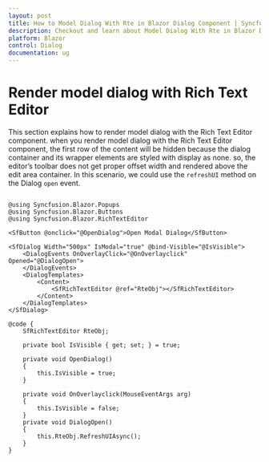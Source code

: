 ```yaml
---
layout: post
title: How to Model Dialog With Rte in Blazor Dialog Component | Syncfusion
description: Checkout and learn about Model Dialog With Rte in Blazor Dialog component of Syncfusion, and more details.
platform: Blazor
control: Dialog
documentation: ug
---
```


# Render model dialog with Rich Text Editor

This section explains how to render model dialog with the Rich Text Editor component. when you render model dialog with the Rich Text Editor component, the first row of the content will be hidden because the dialog container and its wrapper elements are styled with display as none. so, the editor’s toolbar does not get proper offset width and rendered above the edit area container. In this scenario, we could use the `refreshUI` method on the Dialog `open` event.

```cshtml

@using Syncfusion.Blazor.Popups
@using Syncfusion.Blazor.Buttons
@using Syncfusion.Blazor.RichTextEditor

<SfButton @onclick="@OpenDialog">Open Modal Dialog</SfButton>

<SfDialog Width="500px" IsModal="true" @bind-Visible="@IsVisible">
    <DialogEvents OnOverlayClick="@OnOverlayclick" Opened="@DialogOpen">
    </DialogEvents>
    <DialogTemplates>
        <Content>
            <SfRichTextEditor @ref="RteObj"></SfRichTextEditor>
        </Content>
    </DialogTemplates>
</SfDialog>

@code {
    SfRichTextEditor RteObj;

    private bool IsVisible { get; set; } = true;

    private void OpenDialog()
    {
        this.IsVisible = true;
    }

    private void OnOverlayclick(MouseEventArgs arg)
    {
        this.IsVisible = false;
    }
    private void DialogOpen()
    {
        this.RteObj.RefreshUIAsync();
    }
}

```